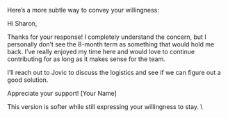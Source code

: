 Here’s a more subtle way to convey your willingness:

Hi Sharon,

Thanks for your response! I completely understand the concern, but I personally don’t see the 8-month term as something that would hold me back. I’ve really enjoyed my time here and would love to continue contributing for as long as it makes sense for the team.

I’ll reach out to Jovic to discuss the logistics and see if we can figure out a good solution.  

Appreciate your support!
[Your Name]  

This version is softer while still expressing your willingness to stay.
\\
